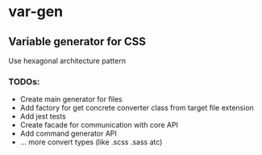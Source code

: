 # var-gen

## Variable generator for CSS

Use hexagonal architecture pattern

### TODOs:

- Create main generator for files
- Add factory for get concrete converter class from target file extension
- Add jest tests
- Create facade for communication with core API
- Add command generator API
- ... more convert types (like .scss .sass atc)
